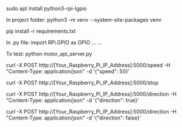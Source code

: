 sudo apt install python3-rpi-lgpio

In project folder:
python3 -m venv --system-site-packages venv

pip install -r requirements.txt

In .py file:
import RPi.GPIO as GPIO
...
...

To test:
python motor_api_server.py

curl -X POST http://[Your_Raspberry_Pi_IP_Address]:5000/speed -H "Content-Type: application/json" -d '{"speed": 50}'

curl -X POST http://[Your_Raspberry_Pi_IP_Address]:5000/stop

curl -X POST http://[Your_Raspberry_Pi_IP_Address]:5000/direction -H "Content-Type: application/json" -d '{"direction": true}'

curl -X POST http://[Your_Raspberry_Pi_IP_Address]:5000/direction -H "Content-Type: application/json" -d '{"direction": false}'




